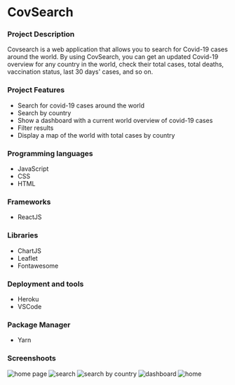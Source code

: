 <h1>CovSearch</h1>


<h3>Project Description</h3>

Covsearch is a web application that allows you to search for Covid-19 cases around the world. By using CovSearch, you can get an updated Covid-19 overview for any country in the world, check their total cases, total deaths, vaccination status, last 30 days' cases, and so on.

<h3>Project Features </h3>

<ul>
    <li>Search for covid-19 cases around the world</li>
    <li>Search by country</li>
    <li>Show a dashboard with a current world overview of covid-19 cases</li>
    <li>Filter results</li>
    <li>Display a map of the world with total cases by country</li>
</ul>

<h3>Programming languages</h3>
<ul>
    <li>JavaScript</li>
    <li>CSS</li>
    <li>HTML</li> 
</ul>
<h3>Frameworks</h3>
<ul>
    <li>ReactJS</li>
</ul>
<h3>Libraries</h3>
<ul>
    <li>ChartJS</li>
    <li>Leaflet</li>
    <li>Fontawesome</li>
</ul>
<h3>Deployment and tools</h3>
<ul>
    <li>Heroku</li>
    <li>VSCode</li>
</ul>
<h3>Package Manager</h3>
<ul>
    <li>Yarn</li>
</ul>

<h3>Screenshoots</h3>

<img src="https://github.com/pamelaposada/covsearch-react/blob/main/screenshoots/covsearch-4.png" alt="home page">

<img src="https://github.com/pamelaposada/covsearch-react/blob/main/screenshoots/covsearch-3.png" alt="search">

 <img src="https://github.com/pamelaposada/covsearch-react/blob/main/screenshoots/covsearch-1.png" alt="search by country">

<img src="https://github.com/pamelaposada/covsearch-react/blob/main/screenshoots/covsearch-2.png" alt="dashboard">

<img src="https://github.com/pamelaposada/covsearch-react/blob/main/screenshoots/covsearch-5.png" alt="home">
